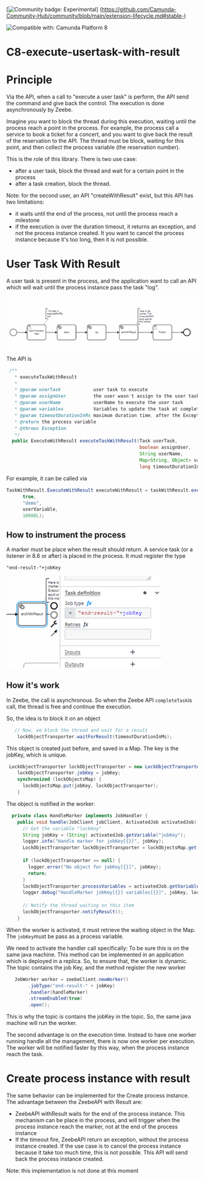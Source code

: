 [![Community badge: Experimental](https://img.shields.io/badge/Lifecycle-Experimental-orange)]
(https://github.com/Camunda-Community-Hub/community/blob/main/extension-lifecycle.md#stable-)

![Compatible with: Camunda Platform 8](https://img.shields.io/badge/Compatible%20with-Camunda%20Platform%208-0072Ce)

# C8-execute-usertask-with-result

# Principle

Via the API, when a call to "execute a user task" is perform, the API send the command and give back the control.
The execution is done asynchronously by Zeebe.

Imagine you want to block the thread during this execution, waiting until the process reach a point in the process.
For example, the process call a service to book a ticket for a concert, and you want to give back the result of the reservation to the API.
The thread must be block, waiting for this point, and then collect the process variable (the reservation number).

This is the role of this library.
There is two use case:
* after a user task, block the thread and wait for a certain point in the process
* after a task creation, block the thread.

Note: for the second user, an API "createWithResult" exist, but this API has two limitations:
* it waits until the end of the process, not until the process reach a milestone
* if the execution is over the duration timeout, it returns an exception, and not the process instance created. It you want to cancel the process instance because it's too long, then it is not possible.


# User Task With Result
A user task is present in the process, and the application want to call an API which will wait until the process instance pass the task "log".

![ProcessExampleUserTaskWithResult.png](doc/ProcessExampleUserTaskWithResult.png)

The API is 

```java
 /**
   * executeTaskWithResult
   *
   * @param userTask            user task to execute
   * @param assignUser          the user wasn't assign to the user task, so do it
   * @param userName            userName to execute the user task
   * @param variables           Variables to update the task at completion
   * @param timeoutDurationInMs maximum duration time, after the ExceptionWithResult.timeOut is true
   * @return the process variable
   * @throws Exception
   */
  public ExecuteWithResult executeTaskWithResult(Task userTask,
                                                 boolean assignUser,
                                                 String userName,
                                                 Map<String, Object> variables,
                                                 long timeoutDurationInMs) throws Exception

```

For example, it can be called via
```java
TaskWithResult.ExecuteWithResult executeWithResult = taskWithResult.executeTaskWithResult(userTask,
      true,
      "demo",
      userVariable, 
      10000L);
```


## How to instrument the process

A marker must be place when the result should return. A service task (or a listener in 8.6 or after) is placed in the process.
It must register the type 
```feel
"end-result-"+jobKey
```

![InstrumentTask.png](doc/InstrumentTask.png)

## How it's work
In Zeebe, the call is asynchronous. So when the Zeebe API `completeTask`is call, the thread is free and continue the execution.

So, the idea is to block it on an object
```java
   // Now, we block the thread and wait for a result
    lockObjectTransporter.waitForResult(timeoutDurationInMs);
```

This object is created just before, and saved in a Map. The key is the jobKey, which is unique.
```java
 LockObjectTransporter lockObjectTransporter = new LockObjectTransporter();
    lockObjectTransporter.jobKey = jobKey;
    synchronized (lockObjectsMap) {
      lockObjectsMap.put(jobKey, lockObjectTransporter);
    }

```

The object is notified in the worker:
```java
  private class HandleMarker implements JobHandler {
    public void handle(JobClient jobClient, ActivatedJob activatedJob) throws Exception {
      // Get the variable "lockKey"
      String jobKey = (String) activatedJob.getVariable("jobKey");
      logger.info("Handle marker for jobKey[{}]", jobKey);
      LockObjectTransporter lockObjectTransporter = lockObjectsMap.get(jobKey);

      if (lockObjectTransporter == null) {
        logger.error("No object for jobKey[{}]", jobKey);
        return;
      }
      lockObjectTransporter.processVariables = activatedJob.getVariablesAsMap();
      logger.debug("HandleMarker jobKey[{}] variables[{}]", jobKey, lockObjectTransporter.processVariables);

      // Notify the thread waiting on this item
      lockObjectTransporter.notifyResult();
    }
```

When the worker is activated, it must retrieve the waiting object in the Map. The `jobKey`must be pass as a process variable.

We need to activate the handler call specifically: To be sure this is on the same java machine. This method can be implemented in an application which is deployed in a replica.
So, to ensure that, the worker is dynamic. The topic contains the job Key, and the method register the new worker

```java
   JobWorker worker = zeebeClient.newWorker()
        .jobType("end-result-" + jobKey)
        .handler(handleMarker)
        .streamEnabled(true)
        .open();
```
This is why the topic is contains the jobKey in the topic. So, the same java machine will run the worker.

The second advantage is on the execution time. Instead to have one worker running handle all the management, there is now one worker per execution. 
The worker will be notified faster by this way, when the process instance reach the task.


# Create process instance with result

The same behavior can be implemented for the Create process instance.
The advantage between the ZeebeAPI with Result are:
* ZeebeAPI withResult waits for the end of the process instance. This mechanism can be place in the process, and will trigger when the process instance reach the marker, not at the end of the process instance
* If the timeout fire, ZeebeAPI return an exception, without the process instance created. If the use case is to cancel the process instance because it take too much time, this is not possible. This API will send back the process instance created.

Note: this implementation is not done at this moment